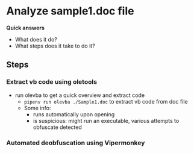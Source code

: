 # Analyze sample1.doc file

**Quick answers**

- What does it do?
- What steps does it take to do it?


## Steps

### Extract vb code using oletools
- run olevba to get a quick overview and extract code
    -  `pipenv run olevba ./Sample1.doc` to extract vb code from doc file
    - Some info: 
        - runs automatically upon opening
        - is suspicious: might run an executable, various attempts to obfuscate detected

### Automated deobfuscation using Vipermonkey 
